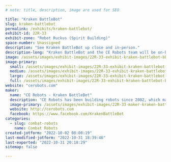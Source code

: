 ```yaml
---
# note: title, description, image are used for SEO

title: "Kraken BattleBot"
slug: kraken-battlebot
permalink: /exhibits/kraken-battlebot/
exhibit-id: 22R-33
exhibit-zone: "Robot Ruckus (Spirit Building)"
space-number: Unassigned
description: "See Kraken BattleBot up close and in-person."
description-long: "Kraken BattleBot and the CE Robots team will be on-hand to compete with their 1-pound robots"
image: /assets/images/exhibit-images/22R-33-exhibit-kraken-battlebot-bb2021-ep602-kraken-photographer-jon-c-r-bennett-reduced-large.jpg
image-primary: 
  small: /assets/images/exhibit-images/22R-33-exhibit-kraken-battlebot-bb2021-ep602-kraken-photographer-jon-c-r-bennett-reduced-small.jpg
  medium: /assets/images/exhibit-images/22R-33-exhibit-kraken-battlebot-bb2021-ep602-kraken-photographer-jon-c-r-bennett-reduced-medium.jpg
  large: /assets/images/exhibit-images/22R-33-exhibit-kraken-battlebot-bb2021-ep602-kraken-photographer-jon-c-r-bennett-reduced-large.jpg
  full: /assets/images/exhibit-images/22R-33-exhibit-kraken-battlebot-bb2021-ep602-kraken-photographer-jon-c-r-bennett-reduced-full.jpg
website: "cerobots.com"
maker: 
  name: "CE Robots - Kraken BattleBot"
  description: "CE Robots has been building robots since 2002, which makes this our 20 year anniversary of building bots. CE Robots is the team behind Kraken BattleBot, and while the bots have changed over the years the one thing that has remained the same is that we love building and hanging out with the friends we&#039;ve made competing in combat robots. "
  image-primary: /assets/images/exhibit-images/22R-33-maker-kraken-battlebot-kraken-team-2021-medium.jpg
  website: http://cerobots.com
  facebook: https://www.facebook.com/KrakenBattleBot
categories: 
  - slug: combat-robots
    name: Combat Robots
created-jotform: "2022-10-02 08:00:19"
last-modified-jotform: "2022-10-31 18:39:46"
last-exported: "2022-10-31 20:18:29"
sitemap: false

---
```

